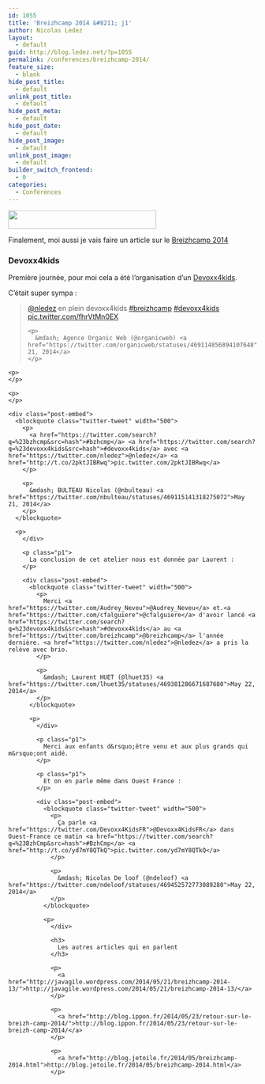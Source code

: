```yaml
---
id: 1055
title: 'Breizhcamp 2014 &#8211; j1'
author: Nicolas Ledez
layout:
  - default
guid: http://blog.ledez.net/?p=1055
permalink: /conferences/breizhcamp-2014/
feature_size:
  - blank
hide_post_title:
  - default
unlink_post_title:
  - default
hide_post_meta:
  - default
hide_post_date:
  - default
hide_post_image:
  - default
unlink_post_image:
  - default
builder_switch_frontend:
  - 0
categories:
  - Conférences
---
```

[<img class="alignnone wp-image-1069 size-medium" src="http://blog.ledez.net/wp-content/uploads/2014/05/breizhcamp_banniere_486x60-300x37.png" alt="" width="300" height="37" srcset="http://blog.ledez.net/wp-content/uploads/2014/05/breizhcamp_banniere_486x60-300x37.png 300w, http://blog.ledez.net/wp-content/uploads/2014/05/breizhcamp_banniere_486x60.png 486w" sizes="(max-width: 300px) 100vw, 300px" />][1]

Finalement, moi aussi je vais faire un article sur le [Breizhcamp 2014][2]

<!--more-->

### Devoxx4kids

Première journée, pour moi cela a été l&rsquo;organisation d&rsquo;un [Devoxx4kids][3].

C&rsquo;était super sympa :



<div class="post-embed">
  <blockquote class="twitter-tweet" width="500">
    <p>
      <a href="https://twitter.com/nledez">@nledez</a> en plein devoxx4kids <a href="https://twitter.com/search?q=%23breizhcamp&src=hash">#breizhcamp</a> <a href="https://twitter.com/search?q=%23devoxx4kids&src=hash">#devoxx4kids</a> <a href="http://t.co/fhrVtMn0EX">pic.twitter.com/fhrVtMn0EX</a>
    </p>
    
    <p>
      &mdash; Agence Organic Web (@organicweb) <a href="https://twitter.com/organicweb/statuses/469114856894107648">May 21, 2014</a>
    </p>
  </blockquote>
  
  <p>
    </div> 
    
    <p>
    </p>
    
    <p>
    </p>
    
    <div class="post-embed">
      <blockquote class="twitter-tweet" width="500">
        <p>
          <a href="https://twitter.com/search?q=%23bzhcmp&src=hash">#bzhcmp</a> <a href="https://twitter.com/search?q=%23devoxx4kids&src=hash">#devoxx4kids</a> avec <a href="https://twitter.com/nledez">@nledez</a> <a href="http://t.co/2pktJIBRwq">pic.twitter.com/2pktJIBRwq</a>
        </p>
        
        <p>
          &mdash; BULTEAU Nicolas (@nbulteau) <a href="https://twitter.com/nbulteau/statuses/469115141318275072">May 21, 2014</a>
        </p>
      </blockquote>
      
      <p>
        </div> 
        
        <p class="p1">
          La conclusion de cet atelier nous est donnée par Laurent :
        </p>
        
        <div class="post-embed">
          <blockquote class="twitter-tweet" width="500">
            <p>
              Merci <a href="https://twitter.com/Audrey_Neveu">@Audrey_Neveu</a> et.<a href="https://twitter.com/cfalguiere">@cfalguiere</a> d'avoir lancé <a href="https://twitter.com/search?q=%23devoxx4kids&src=hash">#devoxx4kids</a> au <a href="https://twitter.com/breizhcamp">@breizhcamp</a> l'année dernière. <a href="https://twitter.com/nledez">@nledez</a> a pris la relève avec brio.
            </p>
            
            <p>
              &mdash; Laurent HUET (@lhuet35) <a href="https://twitter.com/lhuet35/statuses/469381286671687680">May 22, 2014</a>
            </p>
          </blockquote>
          
          <p>
            </div> 
            
            <p class="p1">
              Merci aux enfants d&rsquo;être venu et aux plus grands qui m&rsquo;ont aidé.
            </p>
            
            <p class="p1">
              Et on en parle même dans Ouest France :
            </p>
            
            <div class="post-embed">
              <blockquote class="twitter-tweet" width="500">
                <p>
                  Ça parle <a href="https://twitter.com/Devoxx4KidsFR">@Devoxx4KidsFR</a> dans Ouest-France ce matin <a href="https://twitter.com/search?q=%23BzhCmp&src=hash">#BzhCmp</a> <a href="http://t.co/yd7mY8QTkQ">pic.twitter.com/yd7mY8QTkQ</a>
                </p>
                
                <p>
                  &mdash; Nicolas De loof (@ndeloof) <a href="https://twitter.com/ndeloof/statuses/469452572773089280">May 22, 2014</a>
                </p>
              </blockquote>
              
              <p>
                </div> 
                
                <h3>
                  Les autres articles qui en parlent
                </h3>
                
                <p>
                  <a href="http://javagile.wordpress.com/2014/05/21/breizhcamp-2014-13/">http://javagile.wordpress.com/2014/05/21/breizhcamp-2014-13/</a>
                </p>
                
                <p>
                  <a href="http://blog.ippon.fr/2014/05/23/retour-sur-le-breizh-camp-2014/">http://blog.ippon.fr/2014/05/23/retour-sur-le-breizh-camp-2014/</a>
                </p>
                
                <p>
                  <a href="http://blog.jetoile.fr/2014/05/breizhcamp-2014.html">http://blog.jetoile.fr/2014/05/breizhcamp-2014.html</a>
                </p>

 [1]: http://blog.ledez.net/wp-content/uploads/2014/05/breizhcamp_banniere_486x60.png
 [2]: http://www.breizhcamp.org/ "Breizhcamp 2014"
 [3]: http://www.devoxx4kids.org/ "Devoxx4kids"